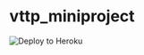 # vttp_miniproject

![Deploy to Heroku](https://github.com/lyon-tan96/vttp_miniproject/actions/workflows/main.yaml/badge.svg)
